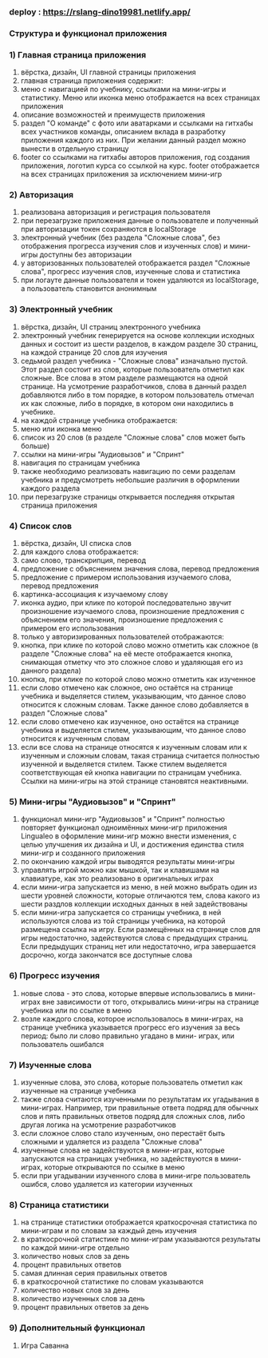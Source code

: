 ### deploy : https://rslang-dino19981.netlify.app/
### Структура и функционал приложения

### 1) Главная страница приложения 
1.  вёрстка, дизайн, UI главной страницы приложения
1.  главная страница приложения содержит:
1.  меню с навигацией по учебнику, ссылками на мини-игры и статистику. Меню или иконка меню отображается на всех страницах приложения 
1.  описание возможностей и преимуществ приложения
1.  раздел "О команде" с фото или аватарками и ссылками на гитхабы всех участников команды, описанием вклада в разработку приложения каждого из них. При желании данный раздел можно вынести в отдельную страницу
1.  footer со ссылками на гитхабы авторов приложения, год создания приложения, логотип курса со ссылкой на курс. footer отображается на всех страницах приложения за исключением мини-игр
### 2) Авторизация 
1.  реализована авторизация и регистрация пользователя
1.  при перезагрузке приложения данные о пользователе и полученный при авторизации токен сохраняются в localStorage
1.  электронный учебник (без раздела "Сложные слова", без отображения прогресса изучения слов и изученных слов) и мини-игры доступны без авторизации
1.  у авторизованных пользователей отображается раздел "Сложные слова", прогресс изучения слов, изученные слова и статистика
1.  при логауте данные пользователя и токен удаляются из localStorage, а пользователь становится анонимным
### 3) Электронный учебник
1.  вёрстка, дизайн, UI страниц электронного учебника
1.  электронный учебник генерируется на основе коллекции исходных данных и состоит из шести разделов, в каждом разделе 30 страниц, на каждой странице 20 слов для изучения
1.  седьмой раздел учебника - "Сложные слова" изначально пустой. Этот раздел состоит из слов, которые пользователь отметил как сложные. Все слова в этом разделе размещаются на одной странице. На усмотрение разработчиков, слова в данный раздел добавляются либо в том порядке, в котором пользователь отмечал их как сложные, либо в порядке, в котором они находились в учебнике.
1.  на каждой странице учебника отображается:
1.  меню или иконка меню
1.  список из 20 слов (в разделе "Сложные слова" слов может быть больше)
1.  ссылки на мини-игры "Аудиовызов" и "Спринт"
1.  навигация по страницам учебника
1.  также необходимо реализовать навигацию по семи разделам учебника и предусмотреть небольшие различия в оформлении каждого раздела
1.  при перезагрузке страницы открывается последняя открытая страница приложения
### 4) Список слов 
1.  вёрстка, дизайн, UI списка слов
1.  для каждого слова отображается:
1.  само слово, транскрипция, перевод
1.  предложение с объяснением значения слова, перевод предложения
1.  предложение с примером использования изучаемого слова, перевод предложения
1.  картинка-ассоциация к изучаемому слову
1.  иконка аудио, при клике по которой последовательно звучит произношение изучаемого слова, произношение предложения с объяснением его значения, произношение предложения с примером его использования
1.  только у авторизированных пользователей отображаются:
1.  кнопка, при клике по которой слово можно отметить как сложное (в разделе "Сложные слова" на её месте отображается кнопка, снимающая отметку что это сложное слово и удаляющая его из данного раздела)
1.  кнопка, при клике по которой слово можно отметить как изученное
1.  если слово отмечено как сложное, оно остаётся на странице учебника и выделяется стилем, указывающим, что данное слово относится к сложным словам. Также данное слово добавляется в раздел "Сложные слова"
1.  если слово отмечено как изученное, оно остаётся на странице учебника и выделяется стилем, указывающим, что данное слово относится к изученным словам
1.  если все слова на странице относятся к изученным словам или к изученным и сложным словам, такая страница считается полностью изученной и выделяется стилем. Также стилем выделяется соответствующая ей кнопка навигации по страницам учебника. Ссылки на мини-игры на этой странице становятся неактивными.
### 5) Мини-игры "Аудиовызов" и "Спринт"
1.  функционал мини-игр "Аудиовызов" и "Спринт" полностью повторяет функционал одноимённых мини-игр приложения Lingualeo
    в оформление мини-игр можно внести изменения, с целью улучшения их дизайна и UI, и достижения единства стиля мини-игр и созданного приложения
1.  по окончанию каждой игры выводятся результаты мини-игры
1.  управлять игрой можно как мышкой, так и клавишами на клавиатуре, как это реализовано в оригинальных играх
1.  если мини-игра запускается из меню, в ней можно выбрать один из шести уровней сложности, которые отличаются тем, слова какого из шести раздлов коллекции исходных данных в ней задействованы
1.  если мини-игра запускается со страницы учебника, в ней используются слова из той страницы учебника, на которой размещена ссылка на игру. Если размещённых на странице слов для игры недостаточно, задействуются слова с предыдущих страниц. Если предыдущих страниц нет или недостаточно, игра завершается досрочно, когда закончатся все доступные слова
### 6) Прогресс изучения 
1.  новые слова - это слова, которые впервые использовались в мини-играх вне зависимости от того, открывались мини-игры на странице учебника или по ссылке в меню
1.  возле каждого слова, которое использовалось в мини-играх, на странице учебника указывается прогресс его изучения за весь период: было ли слово правильно угадано в мини-         играх, или пользователь ошибался
### 7) Изученные слова 
1.  изученные слова, это слова, которые пользователь отметил как изученные на странице учебника
1.  также слова считаются изученными по результатам их угадывания в мини-играх. Например, три правильные ответа подряд для обычных слов и пять правильных ответов подряд для         сложных слов, либо другая логика на усмотрение разработчиков
1.  если сложное слово стало изученным, оно перестаёт быть сложными и удаляется из раздела "Сложные слова"
1.  изученные слова не задействуются в мини-играх, которые запускаются на страницах учебника, но задействуются в мини-играх, которые открываются по ссылке в меню
1.  если при угадывании изученного слова в мини-игре пользователь ошибся, слово удаляется из категории изученных
### 8) Страница статистики 
1.  на странице статистики отображается краткосрочная статистика по мини-играм и по словам за каждый день изучения
1.  в краткосрочной статистике по мини-играм указываются результаты по каждой мини-игре отдельно
1.  количество новых слов за день
1.  процент правильных ответов
1.  самая длинная серия правильных ответов
1.  в краткосрочной статистике по словам указываются
1.  количество новых слов за день
1.  количество изученных слов за день
1.  процент правильных ответов за день
### 9) Дополнительный функционал 
1.  Игра Саванна
